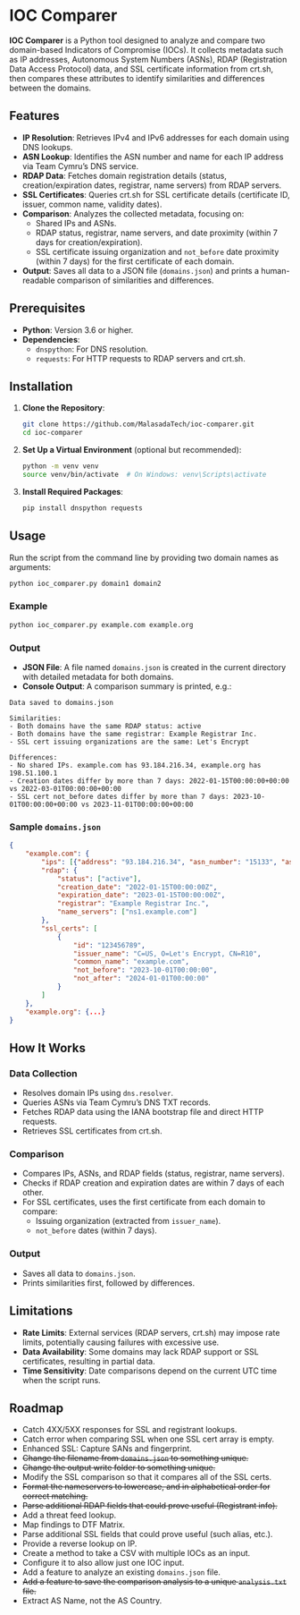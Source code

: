 # IOC Comparer

**IOC Comparer** is a Python tool designed to analyze and compare two domain-based Indicators of Compromise (IOCs). It collects metadata such as IP addresses, Autonomous System Numbers (ASNs), RDAP (Registration Data Access Protocol) data, and SSL certificate information from crt.sh, then compares these attributes to identify similarities and differences between the domains.

## Features

- **IP Resolution**: Retrieves IPv4 and IPv6 addresses for each domain using DNS lookups.
- **ASN Lookup**: Identifies the ASN number and name for each IP address via Team Cymru’s DNS service.
- **RDAP Data**: Fetches domain registration details (status, creation/expiration dates, registrar, name servers) from RDAP servers.
- **SSL Certificates**: Queries crt.sh for SSL certificate details (certificate ID, issuer, common name, validity dates).
- **Comparison**: Analyzes the collected metadata, focusing on:
  - Shared IPs and ASNs.
  - RDAP status, registrar, name servers, and date proximity (within 7 days for creation/expiration).
  - SSL certificate issuing organization and `not_before` date proximity (within 7 days) for the first certificate of each domain.
- **Output**: Saves all data to a JSON file (`domains.json`) and prints a human-readable comparison of similarities and differences.

## Prerequisites

- **Python**: Version 3.6 or higher.
- **Dependencies**:
  - `dnspython`: For DNS resolution.
  - `requests`: For HTTP requests to RDAP servers and crt.sh.

## Installation

1. **Clone the Repository**:
   ```bash
   git clone https://github.com/MalasadaTech/ioc-comparer.git
   cd ioc-comparer
   ```

2. **Set Up a Virtual Environment** (optional but recommended):
   ```bash
   python -m venv venv
   source venv/bin/activate  # On Windows: venv\Scripts\activate
   ```

3. **Install Required Packages**:
   ```bash
   pip install dnspython requests
   ```

## Usage

Run the script from the command line by providing two domain names as arguments:

```bash
python ioc_comparer.py domain1 domain2
```

### Example

```bash
python ioc_comparer.py example.com example.org
```

### Output

- **JSON File**: A file named `domains.json` is created in the current directory with detailed metadata for both domains.
- **Console Output**: A comparison summary is printed, e.g.:

```
Data saved to domains.json

Similarities:
- Both domains have the same RDAP status: active
- Both domains have the same registrar: Example Registrar Inc.
- SSL cert issuing organizations are the same: Let's Encrypt

Differences:
- No shared IPs. example.com has 93.184.216.34, example.org has 198.51.100.1
- Creation dates differ by more than 7 days: 2022-01-15T00:00:00+00:00 vs 2022-03-01T00:00:00+00:00
- SSL cert not_before dates differ by more than 7 days: 2023-10-01T00:00:00+00:00 vs 2023-11-01T00:00:00+00:00
```

### Sample `domains.json`

```json
{
    "example.com": {
        "ips": [{"address": "93.184.216.34", "asn_number": "15133", "asn_name": "EDGECAST"}],
        "rdap": {
            "status": ["active"],
            "creation_date": "2022-01-15T00:00:00Z",
            "expiration_date": "2023-01-15T00:00:00Z",
            "registrar": "Example Registrar Inc.",
            "name_servers": ["ns1.example.com"]
        },
        "ssl_certs": [
            {
                "id": "123456789",
                "issuer_name": "C=US, O=Let's Encrypt, CN=R10",
                "common_name": "example.com",
                "not_before": "2023-10-01T00:00:00",
                "not_after": "2024-01-01T00:00:00"
            }
        ]
    },
    "example.org": {...}
}
```

## How It Works

### Data Collection

- Resolves domain IPs using `dns.resolver`.
- Queries ASNs via Team Cymru’s DNS TXT records.
- Fetches RDAP data using the IANA bootstrap file and direct HTTP requests.
- Retrieves SSL certificates from crt.sh.

### Comparison

- Compares IPs, ASNs, and RDAP fields (status, registrar, name servers).
- Checks if RDAP creation and expiration dates are within 7 days of each other.
- For SSL certificates, uses the first certificate from each domain to compare:
  - Issuing organization (extracted from `issuer_name`).
  - `not_before` dates (within 7 days).

### Output

- Saves all data to `domains.json`.
- Prints similarities first, followed by differences.

## Limitations

- **Rate Limits**: External services (RDAP servers, crt.sh) may impose rate limits, potentially causing failures with excessive use.
- **Data Availability**: Some domains may lack RDAP support or SSL certificates, resulting in partial data.
- **Time Sensitivity**: Date comparisons depend on the current UTC time when the script runs.

## Roadmap

- Catch 4XX/5XX responses for SSL and registrant lookups.
- Catch error when comparing SSL when one SSL cert array is empty.
- Enhanced SSL: Capture SANs and fingerprint.
- ~~Change the filename from `domains.json` to something unique.~~
- ~~Change the output write folder to something unique.~~
- Modify the SSL comparison so that it compares all of the SSL certs.
- ~~Format the nameservers to lowercase, and in alphabetical order for correct matching.~~
- ~~Parse additional RDAP fields that could prove useful (Registrant info).~~
- Add a threat feed lookup.
- Map findings to DTF Matrix.
- Parse additional SSL fields that could prove useful (such alias, etc.).
- Provide a reverse lookup on IP.
- Create a method to take a CSV with multiple IOCs as an input.
- Configure it to also allow just one IOC input.
- Add a feature to analyze an existing `domains.json` file.
- ~~Add a feature to save the comparison analysis to a unique `analysis.txt` file.~~
- Extract AS Name, not the AS Country.

